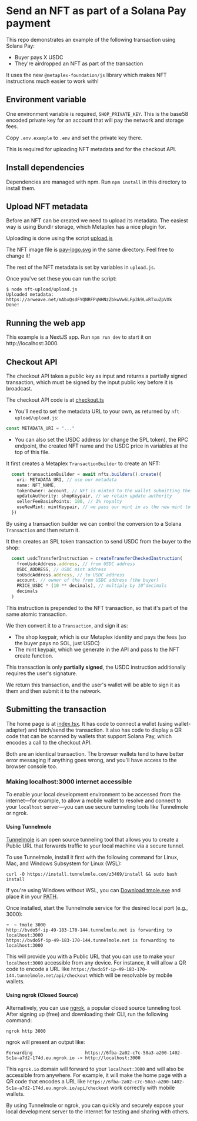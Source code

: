 # Send an NFT as part of a Solana Pay payment

This repo demonstrates an example of the following transaction using Solana Pay:

- Buyer pays X USDC 
- They're airdropped an NFT as part of the transaction

It uses the new `@metaplex-foundation/js` library which makes NFT instructions much easier to work with!


## Environment variable

One environment variable is required, `SHOP_PRIVATE_KEY`. This is the base58 encoded private key for an account that will pay the network and storage fees.

Copy `.env.example` to `.env` and set the private key there.

This is required for uploading NFT metadata and for the checkout API.


## Install dependencies

Dependencies are managed with npm. Run `npm install` in this directory to install them.

## Upload NFT metadata

Before an NFT can be created we need to upload its metadata. The easiest way is using Bundlr storage, which Metaplex has a nice plugin for.

Uploading is done using the script [upload.js](./nft-upload/upload.js)

The NFT image file is [pay-logo.svg](./nft-upload/pay-logo.svg) in the same directory. Feel free to change it!

The rest of the NFT metadata is set by variables in `upload.js`.

Once you've set these you can run the script:

```shell
$ node nft-upload/upload.js
Uploaded metadata: https://arweave.net/mAbxQsdFYQNRFPqWHNzZbkwVw6LFp3k9LvRTxuZpVXk
Done!
```

## Running the web app

This example is a NextJS app. Run `npm run dev` to start it on http://localhost:3000. 


## Checkout API

The checkout API takes a public key as input and returns a partially signed transaction, which must be signed by the input public key before it is broadcast.

The checkout API code is at [checkout.ts](./pages/api/checkout.ts)

- You'll need to set the metadata URL to your own, as returned by `nft-upload/upload.js`:
```ts
const METADATA_URI = "..."
```

- You can also set the USDC address (or change the SPL token), the RPC endpoint, the created NFT name and the USDC price in variables at the top of this file. 



It first creates a Metaplex `TransactionBuilder` to create an NFT:

```ts
  const transactionBuilder = await nfts.builders().create({
    uri: METADATA_URI, // use our metadata
    name: NFT_NAME,
    tokenOwner: account, // NFT is minted to the wallet submitting the transaction (buyer)
    updateAuthority: shopKeypair, // we retain update authority
    sellerFeeBasisPoints: 100, // 1% royalty
    useNewMint: mintKeypair, // we pass our mint in as the new mint to use
  })
```

By using a transaction builder we can control the conversion to a Solana `Transaction` and then return it.

It then creates an SPL token transaction to send USDC from the buyer to the shop:

```ts
  const usdcTransferInstruction = createTransferCheckedInstruction(
    fromUsdcAddress.address, // from USDC address
    USDC_ADDRESS, // USDC mint address
    toUsdcAddress.address, // to USDC address
    account, // owner of the from USDC address (the buyer)
    PRICE_USDC * (10 ** decimals), // multiply by 10^decimals
    decimals
  )
```

This instruction is prepended to the NFT transaction, so that it's part of the same atomic transaction.

We then convert it to a `Transaction`, and sign it as:

- The shop keypair, which is our Metaplex identity and pays the fees (so the buyer pays no SOL, just USDC)
- The mint keypair, which we generate in the API and pass to the NFT create function.

This transaction is only **partially signed**, the USDC instruction additionally requires the user's signature.

We return this transaction, and the user's wallet will be able to sign it as them and then submit it to the network.


## Submitting the transaction

The home page is at [index.tsx](./pages/index.tsx). It has code to connect a wallet (using wallet-adapter) and fetch/send the transaction. It also has code to display a QR code that can be scanned by wallets that support Solana Pay, which encodes a call to the checkout API.

Both are an identical transaction. The browser wallets tend to have better error messaging if anything goes wrong, and you'll have access to the browser console too.

### Making localhost:3000 internet accessible

To enable your local development environment to be accessed from the internet—for example, to allow a mobile wallet to resolve and connect to your `localhost` server—you can use secure tunneling tools like Tunnelmole or ngrok.

#### Using Tunnelmole

[Tunnelmole](https://github.com/robbie-cahill/tunnelmole-client) is an open source tunneling tool that allows you to create a Public URL that forwards traffic to your local machine via a secure tunnel.

To use Tunnelmole, install it first with the following command for Linux, Mac, and Windows Subsystem for Linux (WSL):

```
curl -O https://install.tunnelmole.com/z3469/install && sudo bash install
```

If you're using Windows without WSL, you can [Download tmole.exe](https://tunnelmole.com/downloads/tmole.exe) and place it in your [PATH](https://www.wikihow.com/Change-the-PATH-Environment-Variable-on-Windows).

Once installed, start the Tunnelmole service for the desired local port (e.g., 3000):

```
➜  ~ tmole 3000
http://bvdo5f-ip-49-183-170-144.tunnelmole.net is forwarding to localhost:3000
https://bvdo5f-ip-49-183-170-144.tunnelmole.net is forwarding to localhost:3000
```

This will provide you with a Public URL that you can use to make your `localhost:3000` accessible from any device. For instance, it will allow a QR code to encode a URL like `https://bvdo5f-ip-49-183-170-144.tunnelmole.net/api/checkout` which will be resolvable by mobile wallets.

#### Using ngrok (Closed Source)

Alternatively, you can use [ngrok](https://ngrok.com), a popular closed source tunneling tool. After signing up (free) and downloading their CLI, run the following command:

```
ngrok http 3000
```

ngrok will present an output like:

```
Forwarding                    https://6fba-2a02-c7c-50a3-a200-1402-5c1a-a7d2-174d.eu.ngrok.io -> http://localhost:3000
```

This `ngrok.io` domain will forward to your `localhost:3000` and will also be accessible from anywhere. For example, it will make the home page with a QR code that encodes a URL like `https://6fba-2a02-c7c-50a3-a200-1402-5c1a-a7d2-174d.eu.ngrok.io/api/checkout` work correctly with mobile wallets.

By using Tunnelmole or ngrok, you can quickly and securely expose your local development server to the internet for testing and sharing with others.
